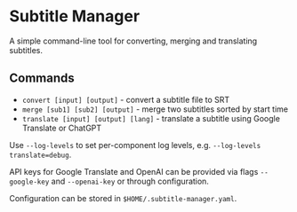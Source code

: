 # Subtitle Manager

A simple command-line tool for converting, merging and translating subtitles.

## Commands

- `convert [input] [output]` - convert a subtitle file to SRT
- `merge [sub1] [sub2] [output]` - merge two subtitles sorted by start time
- `translate [input] [output] [lang]` - translate a subtitle using Google Translate or ChatGPT

Use `--log-levels` to set per-component log levels, e.g. `--log-levels translate=debug`.

API keys for Google Translate and OpenAI can be provided via flags `--google-key` and `--openai-key` or through configuration.

Configuration can be stored in `$HOME/.subtitle-manager.yaml`.
